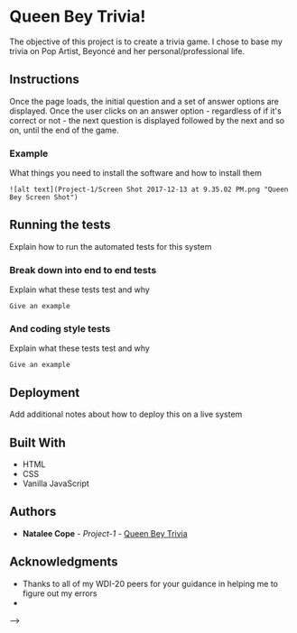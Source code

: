 # Queen Bey Trivia!
The objective of this project is to create a trivia game. I chose to base my trivia on Pop Artist, Beyoncé and her personal/professional life.

## Instructions
Once the page loads, the initial question and a set of answer options are displayed. Once the user clicks on an answer option - regardless of if it's correct or not - the next question is displayed followed by the next and so on, until the end of the game.


### Example

What things you need to install the software and how to install them

```
![alt text](Project-1/Screen Shot 2017-12-13 at 9.35.02 PM.png "Queen Bey Screen Shot")
```

## Running the tests

Explain how to run the automated tests for this system

### Break down into end to end tests

Explain what these tests test and why

```
Give an example
```

### And coding style tests

Explain what these tests test and why

```
Give an example
```

## Deployment

Add additional notes about how to deploy this on a live system

## Built With

* HTML
* CSS
* Vanilla JavaScript


## Authors

* **Natalee Cope** - *Project-1* - [Queen Bey Trivia](https://github.com/Ncope1/Project-1)

## Acknowledgments

* Thanks to all of my WDI-20 peers for your guidance in helping me to figure out my errors
* 

 -->
